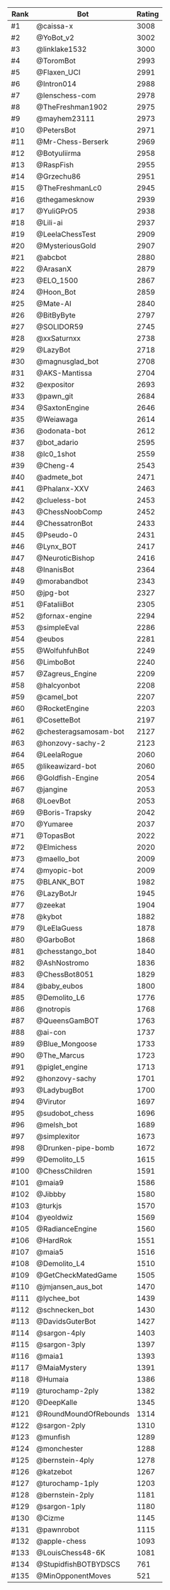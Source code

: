 Rank|Bot|Rating
---|---|---
#1|@caissa-x|3008
#2|@YoBot_v2|3002
#3|@linklake1532|3000
#4|@ToromBot|2993
#5|@Flaxen_UCI|2991
#6|@Intron014|2988
#7|@lenschess-com|2978
#8|@TheFreshman1902|2975
#9|@mayhem23111|2973
#10|@PetersBot|2971
#11|@Mr-Chess-Berserk|2969
#12|@Botyuliirma|2958
#13|@RaspFish|2955
#14|@Grzechu86|2951
#15|@TheFreshmanLc0|2945
#16|@thegamesknow|2939
#17|@YuliGPrO5|2938
#18|@Lili-ai|2937
#19|@LeelaChessTest|2909
#20|@MysteriousGold|2907
#21|@abcbot|2880
#22|@ArasanX|2879
#23|@ELO_1500|2867
#24|@Hoon_Bot|2859
#25|@Mate-AI|2840
#26|@BitByByte|2797
#27|@SOLIDOR59|2745
#28|@xxSaturnxx|2738
#29|@LazyBot|2718
#30|@magnusglad_bot|2708
#31|@AKS-Mantissa|2704
#32|@expositor|2693
#33|@pawn_git|2684
#34|@SaxtonEngine|2646
#35|@Weiawaga|2614
#36|@odonata-bot|2612
#37|@bot_adario|2595
#38|@lc0_1shot|2559
#39|@Cheng-4|2543
#40|@admete_bot|2471
#41|@Phalanx-XXV|2463
#42|@clueless-bot|2453
#43|@ChessNoobComp|2452
#44|@ChessatronBot|2433
#45|@Pseudo-0|2431
#46|@Lynx_BOT|2417
#47|@NeuroticBishop|2416
#48|@InanisBot|2364
#49|@morabandbot|2343
#50|@jpg-bot|2327
#51|@FataliiBot|2305
#52|@fornax-engine|2294
#53|@simpleEval|2286
#54|@eubos|2281
#55|@WolfuhfuhBot|2249
#56|@LimboBot|2240
#57|@Zagreus_Engine|2209
#58|@halcyonbot|2208
#59|@camel_bot|2207
#60|@RocketEngine|2203
#61|@CosetteBot|2197
#62|@chesteragsamosam-bot|2127
#63|@honzovy-sachy-2|2123
#64|@LeelaRogue|2060
#65|@likeawizard-bot|2060
#66|@Goldfish-Engine|2054
#67|@jangine|2053
#68|@LoevBot|2053
#69|@Boris-Trapsky|2042
#70|@Yumaree|2037
#71|@TopasBot|2022
#72|@Elmichess|2020
#73|@maello_bot|2009
#74|@myopic-bot|2009
#75|@BLANK_BOT|1982
#76|@LazyBotJr|1945
#77|@zeekat|1904
#78|@kybot|1882
#79|@LeElaGuess|1878
#80|@GarboBot|1868
#81|@chesstango_bot|1840
#82|@AshNostromo|1836
#83|@ChessBot8051|1829
#84|@baby_eubos|1800
#85|@Demolito_L6|1776
#86|@notropis|1768
#87|@QueensGamBOT|1763
#88|@ai-con|1737
#89|@Blue_Mongoose|1733
#90|@The_Marcus|1723
#91|@piglet_engine|1713
#92|@honzovy-sachy|1701
#93|@LadybugBot|1700
#94|@Virutor|1697
#95|@sudobot_chess|1696
#96|@melsh_bot|1689
#97|@simplexitor|1673
#98|@Drunken-pipe-bomb|1672
#99|@Demolito_L5|1615
#100|@ChessChildren|1591
#101|@maia9|1586
#102|@Jibbby|1580
#103|@turkjs|1570
#104|@yeoldwiz|1569
#105|@RadianceEngine|1560
#106|@HardRok|1551
#107|@maia5|1516
#108|@Demolito_L4|1510
#109|@GetCheckMatedGame|1505
#110|@jmjansen_aus_bot|1470
#111|@lychee_bot|1439
#112|@schnecken_bot|1430
#113|@DavidsGuterBot|1427
#114|@sargon-4ply|1403
#115|@sargon-3ply|1397
#116|@maia1|1393
#117|@MaiaMystery|1391
#118|@Humaia|1386
#119|@turochamp-2ply|1382
#120|@DeepKalle|1345
#121|@RoundMoundOfRebounds|1314
#122|@sargon-2ply|1310
#123|@munfish|1289
#124|@monchester|1288
#125|@bernstein-4ply|1278
#126|@katzebot|1267
#127|@turochamp-1ply|1203
#128|@bernstein-2ply|1181
#129|@sargon-1ply|1180
#130|@Cizme|1145
#131|@pawnrobot|1115
#132|@apple-chess|1093
#133|@LouisChess48-6K|1081
#134|@StupidfishBOTBYDSCS|761
#135|@MinOpponentMoves|521
